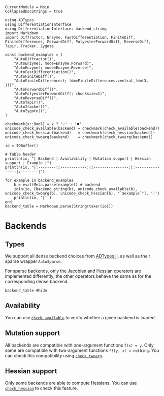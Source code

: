 ```@meta
CurrentModule = Main
CollapsedDocStrings = true
```

```@setup backends
using ADTypes
using DifferentiationInterface
using DifferentiationInterface: backend_string
import Markdown
import Diffractor, Enzyme, FastDifferentiation, FiniteDiff, FiniteDifferences, ForwardDiff, PolyesterForwardDiff, ReverseDiff, Tapir, Tracker, Zygote

const backend_examples = (
    "AutoDiffractor()",
    "AutoEnzyme(; mode=Enzyme.Forward)",
    "AutoEnzyme(; mode=Enzyme.Reverse)",
    "AutoFastDifferentiation()",
    "AutoFiniteDiff()",
    "AutoFiniteDifferences(; fdm=FiniteDifferences.central_fdm(3, 1))",
    "AutoForwardDiff()",
    "AutoPolyesterForwardDiff(; chunksize=1)",
    "AutoReverseDiff()",
    "AutoTapir()",
    "AutoTracker()",
    "AutoZygote()",
)

checkmark(x::Bool) = x ? '✅' : '❌'
unicode_check_available(backend) = checkmark(check_available(backend))
unicode_check_hessian(backend)   = checkmark(check_hessian(backend))
unicode_check_twoarg(backend)    = checkmark(check_twoarg(backend))

io = IOBuffer()

# Table header 
println(io, "| Backend | Availability | Mutation support | Hessian support | Example |")
println(io, "|:--------|:------------:|:----------------:|:---------------:|:--------|")

for example in backend_examples
    b = eval(Meta.parse(example)) # backend
    join(io, [backend_string(b), unicode_check_available(b), unicode_check_twoarg(b), unicode_check_hessian(b), "`$example`"], '|')
    println(io, '|' )
end
backend_table = Markdown.parse(String(take!(io)))
```

# Backends

## Types

We support all dense backend choices from [ADTypes.jl](https://github.com/SciML/ADTypes.jl), as well as their sparse wrapper `AutoSparse`.

For sparse backends, only the Jacobian and Hessian operators are implemented differently, the other operators behave the same as for the corresponding dense backend.

```@example backends
backend_table #hide
```

## Availability

You can use [`check_available`](@ref) to verify whether a given backend is loaded.

## Mutation support

All backends are compatible with one-argument functions `f(x) = y`.
Only some are compatible with two-argument functions `f!(y, x) = nothing`.
You can check this compatibility using [`check_twoarg`](@ref).

## Hessian support

Only some backends are able to compute Hessians.
You can use [`check_hessian`](@ref) to check this feature.
